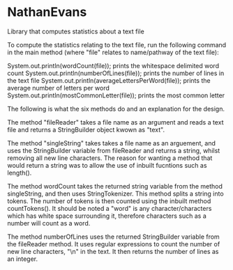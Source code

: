# NathanEvans
Library that computes statistics about a text file

To compute the statistics relating to the text file, run the following command in the main method (where "file" relates to name/pathway of the text file):

System.out.println(wordCount(file)); prints the whitespace delimited word count 
System.out.println(numberOfLines(file)); prints the number of lines in the text file 
System.out.println(averageLettersPerWord(file)); prints the average number of letters per word
System.out.println(mostCommonLetter(file)); prints the most common letter 

The following is what the six methods do and an explanation for the design.

The method "fileReader" takes a file name as an argument and reads a text file and returns a StringBuilder object kwown as "text".

The method "singleString" takes takes a file name as an arguement, and uses the StringBuilder variable from fileReader and returns a string, whilst removing all new line characters. The reason for wanting a method that would return a string was to allow the use of inbuilt fucntions such as length(). 

The method wordCount takes the returned string variable from the method singleString, and then uses StringTokenizer. This method splits a string into tokens. The number of tokens is then counted using the inbuilt method countTokens(). It should be noted a "word" is any character/characters which has white space surrounding it, therefore characters such as a number will count as a word.

The method numberOfLines uses the returned StringBuilder variable from the fileReader method. It uses regular expressions to count the number of new line characters, "\n" in the text. It then returns the number of lines as an integer.  


